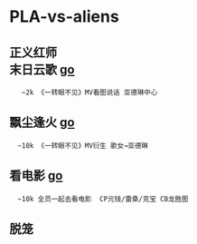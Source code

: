 # PLA-vs-aliens
正义红师<br>
末日云歌 [go](https://github.com/yiyiisfake/PLA-vs-aliens/blob/main/%E3%80%90%E5%AE%8C%E7%BB%93%E3%80%91%E6%9C%AB%E6%97%A5%E4%BA%91%E6%AD%8C.txt)<br>
-------
       ~2k 《一转眼不见》MV看图说话 亚德琳中心
飘尘逢火 [go](https://github.com/yiyiisfake/PLA-vs-aliens/edit/main/%E3%80%90%E5%AE%8C%E7%BB%93%E3%80%91%E9%A3%98%E5%B0%98%E9%80%A2%E7%81%AB.txt)<br>
-------
      ~10k 《一转眼不见》MV衍生 歌女→亚德琳
看电影 [go](https://github.com/yiyiisfake/PLA-vs-aliens/blob/main/%E3%80%90%E5%AE%8C%E7%BB%93%E3%80%91%E7%94%B5%E5%BD%B1%E6%A2%97.txt)<br>
-------
      ~10k 全员一起去看电影  CP元钱/雷桑/克宝 CB龙胜图
脱笼<br>
-------
